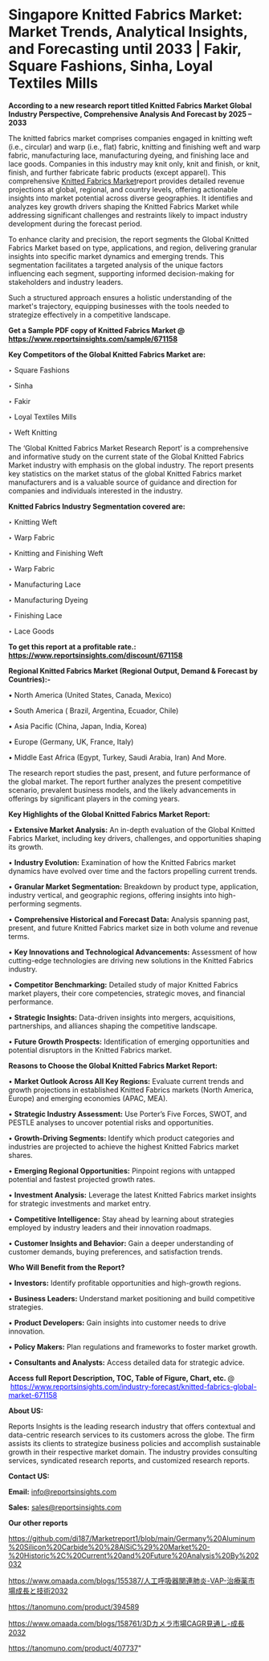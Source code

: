 # Singapore Knitted Fabrics Market: Market Trends, Analytical Insights, and Forecasting until 2033 | Fakir, Square Fashions, Sinha, Loyal Textiles Mills

<strong>According to a new research report titled Knitted Fabrics Market Global Industry Perspective, Comprehensive Analysis And Forecast by 2025 – 2033</strong>

The knitted fabrics market comprises companies engaged in knitting weft (i.e., circular) and warp (i.e., flat) fabric, knitting and finishing weft and warp fabric, manufacturing lace, manufacturing dyeing, and finishing lace and lace goods. Companies in this industry may knit only, knit and finish, or knit, finish, and further fabricate fabric products (except apparel). This comprehensive <a href=https://www.reportsinsights.com/sample/671158>Knitted Fabrics Market</a>report provides detailed revenue projections at global, regional, and country levels, offering actionable insights into market potential across diverse geographies. It identifies and analyzes key growth drivers shaping the Knitted Fabrics Market while addressing significant challenges and restraints likely to impact industry development during the forecast period.

To enhance clarity and precision, the report segments the Global Knitted Fabrics Market based on type, applications, and region, delivering granular insights into specific market dynamics and emerging trends. This segmentation facilitates a targeted analysis of the unique factors influencing each segment, supporting informed decision-making for stakeholders and industry leaders.

Such a structured approach ensures a holistic understanding of the market's trajectory, equipping businesses with the tools needed to strategize effectively in a competitive landscape.

<strong>Get a Sample PDF copy of Knitted Fabrics Market </strong><strong>@<a href=https://www.reportsinsights.com/sample/671158 style=color:#0000ff;> https://www.reportsinsights.com/sample/671158</a></strong></font>

<strong>Key Competitors of the Global Knitted Fabrics Market are:</strong>

‣ Square Fashions

‣ Sinha

‣ Fakir

‣ Loyal Textiles Mills

‣ Weft Knitting

The ‘Global Knitted Fabrics Market Research Report’ is a comprehensive and informative study on the current state of the Global Knitted Fabrics Market industry with emphasis on the global industry. The report presents key statistics on the market status of the global Knitted Fabrics market manufacturers and is a valuable source of guidance and direction for companies and individuals interested in the industry.

<strong>Knitted Fabrics Industry Segmentation covered are:</strong>

‣ Knitting Weft

‣ Warp Fabric

‣ Knitting and Finishing Weft

‣ Warp Fabric

‣ Manufacturing Lace

‣ Manufacturing Dyeing

‣ Finishing Lace

‣ Lace Goods

<strong>To get this report at a profitable rate.: <a href=https://www.reportsinsights.com/discount/671158 style=color:#0000ff;>https://www.reportsinsights.com/discount/671158</a></strong></font>

<strong>Regional Knitted Fabrics Market (Regional Output, Demand &amp; Forecast by Countries):-</strong>

• North America (United States, Canada, Mexico)

• South America ( Brazil, Argentina, Ecuador, Chile)

• Asia Pacific (China, Japan, India, Korea)

• Europe (Germany, UK, France, Italy)

• Middle East Africa (Egypt, Turkey, Saudi Arabia, Iran) And More.

The research report studies the past, present, and future performance of the global market. The report further analyzes the present competitive scenario, prevalent business models, and the likely advancements in offerings by significant players in the coming years.

<strong>Key Highlights of the Global Knitted Fabrics Market Report:</strong>

• <strong>Extensive Market Analysis:</strong> An in-depth evaluation of the Global Knitted Fabrics Market, including key drivers, challenges, and opportunities shaping its growth.

• <strong>Industry Evolution:</strong> Examination of how the Knitted Fabrics market dynamics have evolved over time and the factors propelling current trends.

• <strong>Granular Market Segmentation:</strong> Breakdown by product type, application, industry vertical, and geographic regions, offering insights into high-performing segments.

• <strong>Comprehensive Historical and Forecast Data:</strong> Analysis spanning past, present, and future Knitted Fabrics market size in both volume and revenue terms.

• <strong>Key Innovations and Technological Advancements:</strong> Assessment of how cutting-edge technologies are driving new solutions in the Knitted Fabrics industry.

• <strong>Competitor Benchmarking:</strong> Detailed study of major Knitted Fabrics market players, their core competencies, strategic moves, and financial performance.

• <strong>Strategic Insights:</strong> Data-driven insights into mergers, acquisitions, partnerships, and alliances shaping the competitive landscape.

• <strong>Future Growth Prospects:</strong> Identification of emerging opportunities and potential disruptors in the Knitted Fabrics market.

<strong>Reasons to Choose the Global Knitted Fabrics Market Report:</strong>

• <strong>Market Outlook Across All Key Regions:</strong> Evaluate current trends and growth projections in established Knitted Fabrics markets (North America, Europe) and emerging economies (APAC, MEA).

• <strong>Strategic Industry Assessment:</strong> Use Porter’s Five Forces, SWOT, and PESTLE analyses to uncover potential risks and opportunities.

• <strong>Growth-Driving Segments:</strong> Identify which product categories and industries are projected to achieve the highest Knitted Fabrics market shares.

• <strong>Emerging Regional Opportunities:</strong> Pinpoint regions with untapped potential and fastest projected growth rates.

• <strong>Investment Analysis:</strong> Leverage the latest Knitted Fabrics market insights for strategic investments and market entry.

• <strong>Competitive Intelligence:</strong> Stay ahead by learning about strategies employed by industry leaders and their innovation roadmaps.

• <strong>Customer Insights and Behavior:</strong> Gain a deeper understanding of customer demands, buying preferences, and satisfaction trends.

<strong>Who Will Benefit from the Report?</strong>

• <strong>Investors:</strong> Identify profitable opportunities and high-growth regions.

• <strong>Business Leaders:</strong> Understand market positioning and build competitive strategies.

• <strong>Product Developers:</strong> Gain insights into customer needs to drive innovation.

• <strong>Policy Makers:</strong> Plan regulations and frameworks to foster market growth.

• <strong>Consultants and Analysts:</strong> Access detailed data for strategic advice.
</ul>
<strong>Access full Report Description, TOC, Table of Figure, Chart, etc. </strong>@  <a href=https://www.reportsinsights.com/industry-forecast/knitted-fabrics-global-market-671158 style=color:#0000ff;>https://www.reportsinsights.com/industry-forecast/knitted-fabrics-global-market-671158</a></font>

<strong><strong>About US</strong>:</strong>

Reports Insights is the leading research industry that offers contextual and data-centric research services to its customers across the globe. The firm assists its clients to strategize business policies and accomplish sustainable growth in their respective market domain. The industry provides consulting services, syndicated research reports, and customized research reports.

<strong>Contact US:</strong>

<p class=""""><b>Email:</b> <a href=mailto:info@reportsinsights.com>info@reportsinsights.com</a></p>
<p class=""""><b>Sales:</b> <a href=mailto:sales@reportsinsights.com>sales@reportsinsights.com</a></p>

<strong>Our other reports</strong>

<a href=https://github.com/di187/Marketreport1/blob/main/Germany%20Aluminum%20Silicon%20Carbide%20%28AlSiC%29%20Market%20-%20Historic%2C%20Current%20and%20Future%20Analysis%20By%202032>https://github.com/di187/Marketreport1/blob/main/Germany%20Aluminum%20Silicon%20Carbide%20%28AlSiC%29%20Market%20-%20Historic%2C%20Current%20and%20Future%20Analysis%20By%202032</a>

<a href=https://www.omaada.com/blogs/155387/人工呼吸器関連肺炎-VAP-治療薬市場成長と技術2032>https://www.omaada.com/blogs/155387/人工呼吸器関連肺炎-VAP-治療薬市場成長と技術2032</a>

<a href=https://tanomuno.com/product/394589>https://tanomuno.com/product/394589</a>

<a href=https://www.omaada.com/blogs/158761/3Dカメラ市場CAGR見通し-成長2032>https://www.omaada.com/blogs/158761/3Dカメラ市場CAGR見通し-成長2032</a>

<a href=https://tanomuno.com/product/407737>https://tanomuno.com/product/407737</a>"

